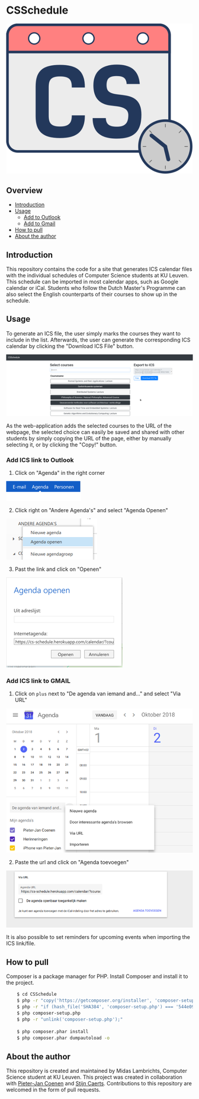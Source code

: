 # CSSchedule

![Logo](images/logo.svg)

## Overview

- [Introduction](#introduction)
- [Usage](#usage)
    * [Add to Outlook](#add-ics-link-to-outlook)
    * [Add to Gmail](#add-ics-link-to-gmail)
- [How to pull](#how-to-pull)
- [About the author](#about-the-author)

## Introduction

This repository contains the code for a site that generates ICS calendar files with the individual schedules of Computer Science students at KU Leuven.
This schedule can be imported in most calendar apps, such as Google calendar or iCal. Students who follow the Dutch Master's Programme can also select the English counterparts of their courses to show up in the schedule.

## Usage

To generate an ICS file, the user simply marks the courses they want to include in the list. Afterwards, the user can generate the corresponding ICS calendar by clicking the "Download ICS File" button.

![Screenshot Usage](/images/Screenshot_20171003_150328.png)

As the web-application adds the selected courses to the URL of the webpage, the selected choice can easily be saved and shared with other students by simply copying the URL of the page, either by manually selecting it, or by clicking the "Copy!" button.

### Add ICS link to Outlook

1. Click on "Agenda" in the right corner

![Screenshot Agenda](/images/ClickAgenda.png)

2. Click right on "Andere Agenda's" and select "Agenda Openen"

![Screenshot Open Agenda](/images/OpenAgenda.png)

3. Past the link and click on "Openen"

![Screenshot Past Link](/images/PastLink.png)

### Add ICS link to GMAIL
1. Click on `plus` next to "De agenda van iemand and..." and select "Via URL"

![Screenshot Via URL](/images/ViaURL.png)

2. Paste the url and click on "Agenda toevoegen"

![Screenshot Agenda Toevoegen](/images/AgendaToevoegen.png)

It is also possible to set reminders for upcoming events when importing the ICS link/file.


## How to pull

Composer is a package manager for PHP. Install Composer and install it to the project.

```bash
    $ cd CSSchedule
    $ php -r "copy('https://getcomposer.org/installer', 'composer-setup.php');"
    $ php -r "if (hash_file('SHA384', 'composer-setup.php') === '544e09ee996cdf60ece3804abc52599c22b1f40f4323403c44d44fdfdd586475ca9813a858088ffbc1f233e9b180f061') { echo 'Installer verified'; } else { echo 'Installer corrupt'; unlink('composer-setup.php'); } echo PHP_EOL;"
    $ php composer-setup.php
    $ php -r "unlink('composer-setup.php');"

    $ php composer.phar install
    $ php composer.phar dumpautoload -o
```

## About the author

This repository is created and maintained by Midas Lambrichts, Computer Science student at KU Leuven. This project was created in collaboration with [Pieter-Jan Coenen](https://github.com/pcoenen) and [Stijn Caerts](https://github.com/StijnCaerts). Contributions to this repository are welcomed in the form of pull requests.
